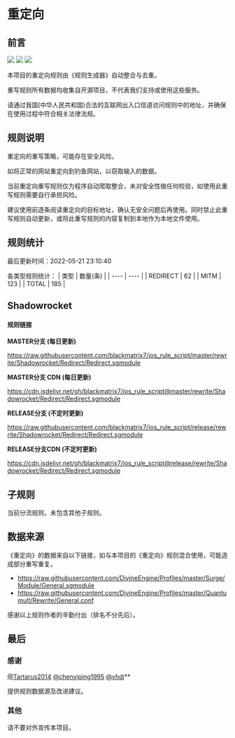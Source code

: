 # 重定向

## 前言

![](https://shields.io/badge/-移除重复规则-ff69b4) ![](https://shields.io/badge/-MITM--HOSTNAME合并-brightgreen) ![](https://shields.io/badge/-正则推导HOSTNAME-033da7) 

本项目的重定向规则由《规则生成器》自动整合与去重。

重写规则所有数据均收集自开源项目，不代表我们支持或使用这些服务。

请通过我国(中华人民共和国)合法的互联网出入口信道访问规则中的地址，并确保在使用过程中符合相关法律法规。
## 规则说明
重定向的重写策略，可能存在安全风险。

如将正常的网站重定向到钓鱼网站，以窃取输入的数据。

当前重定向重写规则仅为程序自动爬取整合，未对安全性做任何校验，如使用此重写规则需要自行承担风险。

建议使用前逐条阅读重定向的目标地址，确认无安全问题后再使用。同时禁止此重写规则自动更新，或将此重写规则的内容复制到本地作为本地文件使用。

## 规则统计

最后更新时间：2022-05-21 23:10:40

各类型规则统计：
| 类型 | 数量(条)  | 
| ---- | ----  |
| REDIRECT | 62  | 
| MITM | 123  | 
| TOTAL | 185  | 


## Shadowrocket 

#### 规则链接
**MASTER分支 (每日更新)**

https://raw.githubusercontent.com/blackmatrix7/ios_rule_script/master/rewrite/Shadowrocket/Redirect/Redirect.sgmodule

**MASTER分支 CDN (每日更新)**

https://cdn.jsdelivr.net/gh/blackmatrix7/ios_rule_script@master/rewrite/Shadowrocket/Redirect/Redirect.sgmodule

**RELEASE分支 (不定时更新)**

https://raw.githubusercontent.com/blackmatrix7/ios_rule_script/release/rewrite/Shadowrocket/Redirect/Redirect.sgmodule

**RELEASE分支CDN (不定时更新)**

https://cdn.jsdelivr.net/gh/blackmatrix7/ios_rule_script@release/rewrite/Shadowrocket/Redirect/Redirect.sgmodule

## 子规则

当前分流规则，未包含其他子规则。


## 数据来源

《重定向》的数据来自以下链接，如与本项目的《重定向》规则混合使用，可能造成部分重写重复。

- https://raw.githubusercontent.com/DivineEngine/Profiles/master/Surge/Module/General.sgmodule
- https://raw.githubusercontent.com/DivineEngine/Profiles/master/Quantumult/Rewrite/General.conf


感谢以上规则作者的辛勤付出（排名不分先后）。

## 最后

### 感谢

[@Tartarus2014](https://github.com/Tartarus2014)  [@chenyiping1995](https://github.com/chenyiping1995) [@vhdj](https://github.com/vhdj)**

提供规则数据源及改进建议。

### 其他

请不要对外宣传本项目。